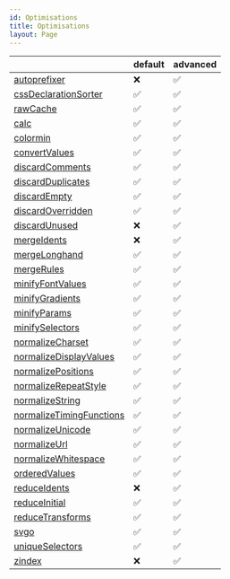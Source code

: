 ```yaml
---
id: Optimisations
title: Optimisations
layout: Page
---
```


<!-- This file was automatically generated. -->


|  | default | advanced |
| --- | ------- | -------- |
| [autoprefixer](/docs/optimisations/autoprefixer) | ❌ | ✅ |
| [cssDeclarationSorter](/docs/optimisations/cssdeclarationsorter) | ✅ | ✅ |
| [rawCache](/docs/optimisations/rawcache) | ✅ | ✅ |
| [calc](/docs/optimisations/calc) | ✅ | ✅ |
| [colormin](/docs/optimisations/colormin) | ✅ | ✅ |
| [convertValues](/docs/optimisations/convertvalues) | ✅ | ✅ |
| [discardComments](/docs/optimisations/discardcomments) | ✅ | ✅ |
| [discardDuplicates](/docs/optimisations/discardduplicates) | ✅ | ✅ |
| [discardEmpty](/docs/optimisations/discardempty) | ✅ | ✅ |
| [discardOverridden](/docs/optimisations/discardoverridden) | ✅ | ✅ |
| [discardUnused](/docs/optimisations/discardunused) | ❌ | ✅ |
| [mergeIdents](/docs/optimisations/mergeidents) | ❌ | ✅ |
| [mergeLonghand](/docs/optimisations/mergelonghand) | ✅ | ✅ |
| [mergeRules](/docs/optimisations/mergerules) | ✅ | ✅ |
| [minifyFontValues](/docs/optimisations/minifyfontvalues) | ✅ | ✅ |
| [minifyGradients](/docs/optimisations/minifygradients) | ✅ | ✅ |
| [minifyParams](/docs/optimisations/minifyparams) | ✅ | ✅ |
| [minifySelectors](/docs/optimisations/minifyselectors) | ✅ | ✅ |
| [normalizeCharset](/docs/optimisations/normalizecharset) | ✅ | ✅ |
| [normalizeDisplayValues](/docs/optimisations/normalizedisplayvalues) | ✅ | ✅ |
| [normalizePositions](/docs/optimisations/normalizepositions) | ✅ | ✅ |
| [normalizeRepeatStyle](/docs/optimisations/normalizerepeatstyle) | ✅ | ✅ |
| [normalizeString](/docs/optimisations/normalizestring) | ✅ | ✅ |
| [normalizeTimingFunctions](/docs/optimisations/normalizetimingfunctions) | ✅ | ✅ |
| [normalizeUnicode](/docs/optimisations/normalizeunicode) | ✅ | ✅ |
| [normalizeUrl](/docs/optimisations/normalizeurl) | ✅ | ✅ |
| [normalizeWhitespace](/docs/optimisations/normalizewhitespace) | ✅ | ✅ |
| [orderedValues](/docs/optimisations/orderedvalues) | ✅ | ✅ |
| [reduceIdents](/docs/optimisations/reduceidents) | ❌ | ✅ |
| [reduceInitial](/docs/optimisations/reduceinitial) | ✅ | ✅ |
| [reduceTransforms](/docs/optimisations/reducetransforms) | ✅ | ✅ |
| [svgo](/docs/optimisations/svgo) | ✅ | ✅ |
| [uniqueSelectors](/docs/optimisations/uniqueselectors) | ✅ | ✅ |
| [zindex](/docs/optimisations/zindex) | ❌ | ✅ |
